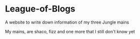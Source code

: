 # League-of-Blogs
A website to write down information of my three Jungle mains

My mains, are shaco, fizz and one more that I still don't know yet
